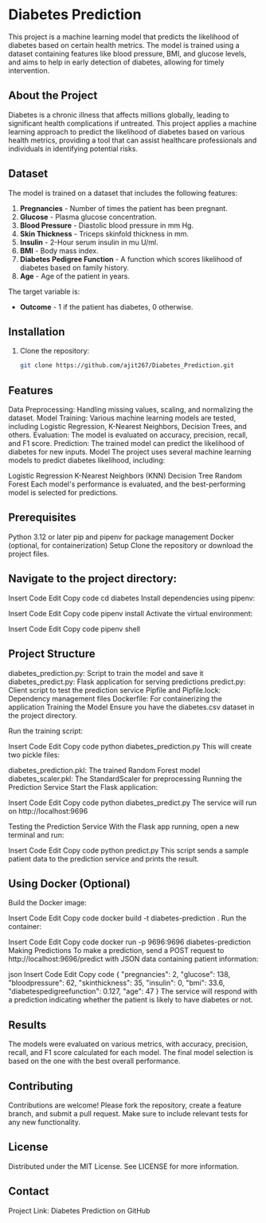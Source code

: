 # Diabetes Prediction

This project is a machine learning model that predicts the likelihood of diabetes based on certain health metrics. The model is trained using a dataset containing features like blood pressure, BMI, and glucose levels, and aims to help in early detection of diabetes, allowing for timely intervention.

## About the Project

Diabetes is a chronic illness that affects millions globally, leading to significant health complications if untreated. This project applies a machine learning approach to predict the likelihood of diabetes based on various health metrics, providing a tool that can assist healthcare professionals and individuals in identifying potential risks.

## Dataset

The model is trained on a dataset that includes the following features:
1. **Pregnancies** - Number of times the patient has been pregnant.
2. **Glucose** - Plasma glucose concentration.
3. **Blood Pressure** - Diastolic blood pressure in mm Hg.
4. **Skin Thickness** - Triceps skinfold thickness in mm.
5. **Insulin** - 2-Hour serum insulin in mu U/ml.
6. **BMI** - Body mass index.
7. **Diabetes Pedigree Function** - A function which scores likelihood of diabetes based on family history.
8. **Age** - Age of the patient in years.

The target variable is:
- **Outcome** - 1 if the patient has diabetes, 0 otherwise.

## Installation

1. Clone the repository:

   ```bash
   git clone https://github.com/ajit267/Diabetes_Prediction.git

## Features
Data Preprocessing: Handling missing values, scaling, and normalizing the dataset.
Model Training: Various machine learning models are tested, including Logistic Regression, K-Nearest Neighbors, Decision Trees, and others.
Evaluation: The model is evaluated on accuracy, precision, recall, and F1 score.
Prediction: The trained model can predict the likelihood of diabetes for new inputs.
Model
The project uses several machine learning models to predict diabetes likelihood, including:

Logistic Regression
K-Nearest Neighbors (KNN)
Decision Tree
Random Forest
Each model's performance is evaluated, and the best-performing model is selected for predictions.

## Prerequisites
Python 3.12 or later
pip and pipenv for package management
Docker (optional, for containerization)
Setup
Clone the repository or download the project files.

## Navigate to the project directory:
Insert Code
Edit
Copy code
cd diabetes
Install dependencies using pipenv:

Insert Code
Edit
Copy code
pipenv install
Activate the virtual environment:

Insert Code
Edit
Copy code
pipenv shell

## Project Structure
diabetes_prediction.py: Script to train the model and save it
diabetes_predict.py: Flask application for serving predictions
predict.py: Client script to test the prediction service
Pipfile and Pipfile.lock: Dependency management files
Dockerfile: For containerizing the application
Training the Model
Ensure you have the diabetes.csv dataset in the project directory.

Run the training script:

Insert Code
Edit
Copy code
python diabetes_prediction.py
This will create two pickle files:

diabetes_prediction.pkl: The trained Random Forest model
diabetes_scaler.pkl: The StandardScaler for preprocessing
Running the Prediction Service
Start the Flask application:

Insert Code
Edit
Copy code
python diabetes_predict.py
The service will run on http://localhost:9696

Testing the Prediction Service
With the Flask app running, open a new terminal and run:

Insert Code
Edit
Copy code
python predict.py
This script sends a sample patient data to the prediction service and prints the result.

## Using Docker (Optional)
Build the Docker image:

Insert Code
Edit
Copy code
docker build -t diabetes-prediction .
Run the container:

Insert Code
Edit
Copy code
docker run -p 9696:9696 diabetes-prediction
Making Predictions
To make a prediction, send a POST request to http://localhost:9696/predict with JSON data containing patient information:

json
Insert Code
Edit
Copy code
{
    "pregnancies": 2,
    "glucose": 138,
    "bloodpressure": 62,
    "skinthickness": 35,
    "insulin": 0,
    "bmi": 33.6,
    "diabetespedigreefunction": 0.127,
    "age": 47
}
The service will respond with a prediction indicating whether the patient is likely to have diabetes or not.

## Results
The models were evaluated on various metrics, with accuracy, precision, recall, and F1 score calculated for each model. The final model selection is based on the one with the best overall performance.

## Contributing
Contributions are welcome! Please fork the repository, create a feature branch, and submit a pull request. Make sure to include relevant tests for any new functionality.

## License
Distributed under the MIT License. See LICENSE for more information.

## Contact
Project Link: Diabetes Prediction on GitHub
